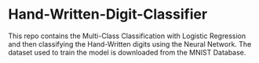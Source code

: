# Hand-Written-Digit-Classifier
This repo contains the Multi-Class Classification with Logistic Regression and then classifying the Hand-Written digits using the Neural Network. The dataset used to train the model is downloaded from the MNIST Database.

